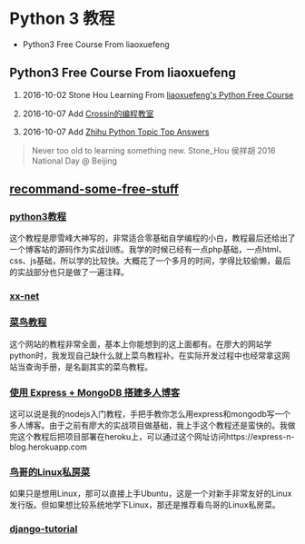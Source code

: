 Python 3 教程
============
<!-- MarkdownTOC -->

- Python3 Free Course From liaoxuefeng

<!-- /MarkdownTOC -->

## Python3 Free Course From liaoxuefeng

1. 2016-10-02 Stone Hou Learning From [liaoxuefeng's Python Free Course](http://www.liaoxuefeng.com/wiki/0014316089557264a6b348958f449949df42a6d3a2e542c000 "liaoxuefeng's Python Free Course")

2. 2016-10-07 Add [Crossin的编程教室](http://crossincode.com/home/ "Crossin的编程教室")

3. 2016-10-07 Add [Zhihu Python Topic Top Answers](https://www.zhihu.com/topic/19552832/top-answers "Zhihu Python Topic Top Answers")

> Never too old to learning something new. Stone_Hou 侯祥胡 2016 National Day @ Beijing 

## [recommand-some-free-stuff](http://www.paidepaiper.top/2016/09/29/recommand-some-free-stuff/#more "recommand-some-free-stuff")

### [python3教程](http://www.liaoxuefeng.com/wiki/0014316089557264a6b348958f449949df42a6d3a2e542c000 "python3教程")

这个教程是廖雪峰大神写的，非常适合零基础自学编程的小白，教程最后还给出了一个博客站的源码作为实战训练。我学的时候已经有一点php基础，一点html、css、js基础，所以学的比较快。大概花了一个多月的时间，学得比较偷懒，最后的实战部分也只是做了一遍注释。

### [xx-net](https://github.com/XX-net/XX-Net "wall breaker")

### [菜鸟教程](http://www.runoob.com/ "菜鸟教程")

这个网站的教程非常全面，基本上你能想到的这上面都有。在廖大的网站学python时，我发现自己缺什么就上菜鸟教程补。在实际开发过程中也经常拿这网站当查询手册，是名副其实的菜鸟教程。

### [使用 Express + MongoDB 搭建多人博客](http://wiki.jikexueyuan.com/project/express-mongodb-setup-blog/simple-blog.html)

这可以说是我的nodejs入门教程，手把手教你怎么用express和mongodb写一个多人博客。由于之前有廖大的实战项目做基础，我上手这个教程还是蛮快的。我做完这个教程后把项目部署在heroku上，可以通过这个网址访问https://express-n-blog.herokuapp.com

### [鸟哥的Linux私房菜](http://linux.vbird.org/ "鸟哥的Linux私房菜")

如果只是想用Linux，那可以直接上手Ubuntu，这是一个对新手非常友好的Linux发行版。但如果想比较系统地学下Linux，那还是推荐看鸟哥的Linux私房菜。

### [django-tutorial](http://www.ziqiangxuetang.com/django/django-tutorial.html "django中文教程")

